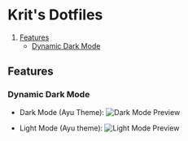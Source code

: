 # Krit's Dotfiles
1. [Features](#features)
    - [Dynamic Dark Mode](#dark-mode)

## Features <a name="features"></a>
### Dynamic Dark Mode <a name="dark-mode"></a>
- Dark Mode (Ayu Theme):
![Dark Mode Preview](./assets/preview-dark.png)

 - Light Mode (Ayu theme):
![Light Mode Preview](./assets/preview-light.png)

